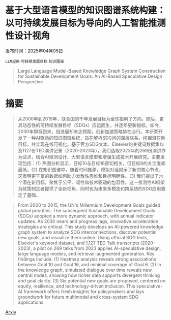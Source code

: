 # 基于大型语言模型的知识图谱系统构建：以可持续发展目标为导向的人工智能推测性设计视角

发布时间：2025年04月05日

`LLM应用` `可持续发展目标` `知识图谱`

> Large Language Model-Based Knowledge Graph System Construction for Sustainable Development Goals: An AI-Based Speculative Design Perspective

# 摘要

> 从2000年到2015年，联合国的千年发展目标为全球指明了方向。随后，更具动态性的可持续发展目标（SDGs）应运而生，并逐年更新指标。如今，2030年即将到来，但进展却未达预期，创新加速策略势在必行。本研究开发了一种AI驱动的知识图谱系统，旨在解析SDG间的深层联系，挖掘潜在新目标，并实现在线可视化。基于官方SDG文本、Elsevier的关键词数据集以及1127份TED演讲记录（2020-2023年），我们选取2023年的269份演讲作为试点，结合AI推测设计、大型语言模型和增强生成技术开展研究。主要发现包括：(1) 热图分析显示，目标10与目标16密切相关，但目标6的关注度却最低。(2) 在知识图谱中，随着时间推移，模拟对话揭示了新的核心节点，这表明更丰富的数据如何助力发散性思维和目标明确性。(3) 我们提出了六个潜在新目标，聚焦于公平、韧性和技术驱动的包容性。这一推测性AI框架为政策制定者提供了全新视角，同时也为未来多模态和跨系统的SDG应用奠定了基础。

> From 2000 to 2015, the UN's Millennium Development Goals guided global priorities. The subsequent Sustainable Development Goals (SDGs) adopted a more dynamic approach, with annual indicator updates. As 2030 nears and progress lags, innovative acceleration strategies are critical. This study develops an AI-powered knowledge graph system to analyze SDG interconnections, discover potential new goals, and visualize them online. Using official SDG texts, Elsevier's keyword dataset, and 1,127 TED Talk transcripts (2020-2023), a pilot on 269 talks from 2023 applies AI-speculative design, large language models, and retrieval-augmented generation. Key findings include: (1) Heatmap analysis reveals strong associations between Goal 10 and Goal 16, and minimal coverage of Goal 6. (2) In the knowledge graph, simulated dialogue over time reveals new central nodes, showing how richer data supports divergent thinking and goal clarity. (3) Six potential new goals are proposed, centered on equity, resilience, and technology-driven inclusion. This speculative-AI framework offers fresh insights for policymakers and lays groundwork for future multimodal and cross-system SDG applications.

[Arxiv](https://arxiv.org/abs/2504.12309)